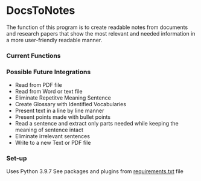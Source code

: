 # DocsToNotes
The function of this program is to create readable notes from documents and research papers that show the most relevant and needed information in a more user-friendly readable manner.

### Current Functions

### Possible Future Integrations
* Read from PDF file
* Read from Word or text file
* Eliminate Repetitve Meaning Sentence
* Create Glossary with Identified Vocabularies
* Present text in a line by line manner
* Present points made with bullet points
* Read a sentence and extract only parts needed while keeping the meaning of sentence intact
* Eliminate irrelevant sentences
* Write to a new Text or PDF file

### Set-up
Uses Python 3.9.7 
See packages and plugins from [requirements.txt](https://github.com/ShifatSarwar/DocsToNotes/blob/main/requirements.txt) file

